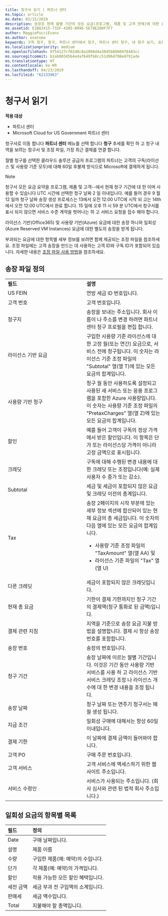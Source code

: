 ```yaml
---
title: 청구서 읽기 | 파트너 센터
ms.topic: article
ms.date: 03/15/2019
description: 송장은 현재 월별 기간의 모든 요금(프로그램, 제품 및 고객 전체)에 대한 요약입니다. 파트너 센터에서 제품은입니다.
ms.assetid: E1BA3415-732F-4385-8996-5E79E200F7F7
author: MaggiePucciEvans
ms.author: evansma
keywords: 구독 청구, 청구, 파트너 센터에서 청구, 파트너 센터 청구, 내 청구 보기, 송장, 파트너 센터 송장, CSP 송장, 내 청구서 위치
ms.localizationpriority: medium
ms.openlocfilehash: 9754127cf02d8c8a1098d4a3045b8960978483cc
ms.sourcegitcommit: b1ab80345b4e4af649fb8cc51d96d798e0791ade
ms.translationtype: HT
ms.contentlocale: ko-KR
ms.lasthandoff: 04/23/2019
ms.locfileid: "62133963"
---
```

# <a name="read-your-bill"></a>청구서 읽기

**적용 대상**

-  파트너 센터
-  Microsoft Cloud for US Government 파트너 센터


청구서로 이동 합니다 **파트너 센터** 메뉴를 선택 합니다 **청구** 추세를 확인 하 고 청구 내역을 보려는 청구서 및 조정 파일, 가장 최근 결제를 연결 합니다.

월별 청구를 선택한 클라우드 솔루션 공급자 프로그램의 파트너는 고객의 구독(라이선스 및 사용량 기준 모두)에 대해 60일 후불제 방식으로 Microsoft에 결제하게 됩니다.

> [!NOTE]  
> 청구서 모든 요금 요약을 프로그램, 제품 및 고객--에서 현재 청구 기간에 대 한 이며 사용할 수 있습니다 UTC 시간에 선택한 청구 날짜 2 일 이내입니다. 예를 들어 경우 9 월 12 일까 청구 날짜 송장 생성 프로세스는 13에서 오전 12:00 UTC에 시작 되 고는 14th에서 오전 12:00 UTC에서 완료 합니다. 15 일에 오후 11 시 59 분 UTC에서 청구서를 표시 되지 않으면 서비스 수준 계약을 벗어나는 하 고 서비스 요청을 접수 해야 합니다. 

라이선스 기반(Office365) 및 사용량 기반(Azure) 요금에 대한 송장 하나와 일회성(Azure Reserved VM Instances) 요금에 대한 별도의 송장을 받게 됩니다.

부과되는 요금에 대한 항목별 세부 정보를 보려면 함께 제공되는 조정 파일을 참조하세요. 조정 파일에는 고객 송장을 만드는 데 사용하는 고객 ID와 구독 ID가 포함되어 있습니다. 자세한 내용은 [조정 파일 사용 방법](use-the-reconciliation-files.md)을 참조하세요.

## <a name="invoice-file-definitions"></a>송장 파일 정의


<table>
<colgroup>
<col width="50%" />
<col width="50%" />
</colgroup>
<tbody>
<tr class="odd">
<td><strong>필드</strong></td>
<td><strong>설명</strong></td>
</tr>
<tr class="even">
<td>US FEIN</td>
<td>연방 세금 ID 번호입니다.</td>
</tr>
<tr class="odd">
<td>고객 번호</td>
<td>고객 번호입니다.</td>
</tr>
<tr class="even">
<td>청구지</td>
<td>송장을 보내는 주소입니다. 회사 이름이 나 주소를 변경 하려면 파트너 센터 청구 프로필을 편집 합니다. </td>
</tr>
<tr class="odd">
<td>라이선스 기반 요금</td>
<td>구입한 사용량 기준 라이선스에 대한 고정 월(또는 연간) 요금으로, 서비스 전에 청구됩니다. 이 숫자는 라이선스 기준 조정 파일의 &quot;Subtotal&quot; 열(열 T)에 있는 모든 요금의 합계입니다.</td>
</tr>
<tr class="even">
<td>사용량 기반 청구</td>
<td>청구 월 동안 사용하도록 설정되고 사용된 새 서비스 또는 응용 프로그램을 포함한 Azure 사용량입니다. 이 숫자는 사용량 기준 조정 파일의 &quot;PretaxCharges&quot; 열(열 Z)에 있는 모든 요금의 합계입니다.</td>
</tr>
<tr class="odd">
<td>할인</td>
<td>예를 들어 고객이 구독의 정상 가격에서 받은 할인입니다. 이 항목은 단가 또는 라이선스당 가격이 아니라 고정 금액으로 표시됩니다.</td>
</tr>
<tr class="odd">
<td>크레딧</td>
<td>구독에 대해 수행된 변경 내용에 대한 크레딧 또는 조정입니다(예: 실제 사용자 수 증가 또는 감소).</td>
</tr>
<tr class="even">
<tr class="even">
<td>Subtotal</td>
<td>세금 및 세금이 포함되지 않은 요금 및 크레딧 이전의 총계입니다.</td>
</tr>
<td>Tax</td>
<td>송장 2페이지의 시작 부분에 있는 세부 정보 섹션에 합산되어 있는 현재 요금의 총 세금입니다. 이 숫자의 다음 열에 있는 모든 요금의 합계입니다.
<ul>
<li>사용량 기준 조정 파일의 &quot;TaxAmount&quot; 열(열 AA) 및</li>
<li>라이선스 기준 파일의 &quot;Tax&quot; 열(열 U)</li>
</ul></td>
</tr>
<tr class="odd">
<td>다른 크레딧</td>
<td>세금이 포함되지 않은 크레딧입니다.</td>
</tr>
<tr class="even">
<td>현재 총 요금</td>
<td>기한이 결제 기한까지인 청구 기간의 결제액(청구 통화로 된 금액)입니다.</td>
</tr>
<tr class="odd">
<td>결제 관련 지침</td>
<td>지역을 기준으로 송장 요금 지불 방법을 설명합니다. 결제 시 항상 송장 번호를 포함합니다.</td>
</tr>
<tr class="even">
<td>송장 번호</td>
<td>송장의 번호입니다.</td>
</tr>
<tr class="odd">
<td>청구 기간</td>
<td>송장 날짜에 이르는 월별 기간입니다. 이것은 기간 동안 사용량 기반 서비스를 사용 하 고 라이선스 기반 서비스 크레딧 조정 나 라이선스 개수에 대 한 변경 내용을 조정 됩니다.</td>
</tr>
<tr class="even">
<td>송장 날짜</td>
<td>청구 날짜 또는 연주기 청구서는 매월 생성 됩니다.</td>
</tr>
<tr class="odd">
<td>지급 조건</td>
<td>일회성 구매에 대해서는 항상 60일 이내입니다.</td>
</tr>
<tr class="even">
<td>결제 기한</td>
<td>이 날짜에 결제 금액이 들어와야 합니다.</td>
</tr>
<tr class="odd">
<td>고객 PO</td>
<td>구매 주문 번호입니다.</td>
</tr>
<tr class="even">
<td>고객 서비스</td>
<td>고객 서비스에 액세스하기 위한 웹 사이트 주소입니다.</td>
</tr>
<tr class="odd">
<td>서비스 수령인</td>
<td>서비스가 사용되는 주소입니다. (회사 심사와 관련 된 법적 회사 주소입니다.)</td>
</tr>
</tbody>
</table>

## <a name="itemized-list-of-one-time-charges"></a>일회성 요금의 항목별 목록

|**필드** |**정의**|
|:----------------|:-----------------------------|
|Date |구매 날짜입니다. |
|설명 |제품 이름 |
|수량 |구입한 제품(예: 예약)의 수입니다. |
|단가 |각 제품(예: 예약)의 가격입니다. |
|할인 |적용 가능한 모든 할인 혜택입니다. |
|세전 금액 |세금 부과 전 구입액의 소계입니다. |
|판매세 |세금 액수입니다. |
|Total |지불해야 할 총액입니다. |
 



